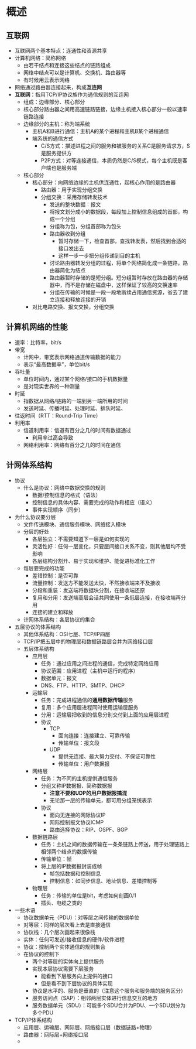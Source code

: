 # 概述
## 互联网

* 互联网两个基本特点：连通性和资源共享
* 计算机网络：简称网络
  * 由若干结点和连接这些结点的链路组成
  * 网络中结点可以是计算机、交换机、路由器等
  * 有时候用云表示网络
* 网络通过路由器连接起来，构成**互连网**
* **互联网**：指用TCP/IP协议族作为通信规则的互连网
  * 组成：边缘部分、核心部分
  * 核心部分路由器之间用高速链路链接，边缘主机接入核心部分一般以速率链路连接
  * 边缘部分的主机：称为端系统
    * 主机A和B进行通信：主机A的某个进程和主机B某个进程通信
    * 端系统的通信方式
      * C/S方式：描述进程之间的服务和被服务的关系C是服务请求方，S是服务提供方
      * P2P方式：对等连接通信，本质仍然是C/S模式，每个主机既是客户端也是服务端
  * 核心部分
    * 核心部分：向网络边缘的主机供连通性，起核心作用的是路由器
      * 路由器：用于实现分组交换
      * 分组交换：采用存储转发技术
        * 发送的整块数据：报文
        * 将报文划分成小的数据段，每段加上控制信息组成的首部，构成一个分组
        * 分组称为包，分组首部称为包头
        * 路由器收到分组
          * 暂时存储一下，检查首部，查找转发表，然后找到合适的接口发出去
          * 这样一步一步把分组传递到目的主机
        * 讨论路由器转发分组的过程，将单个网络简化成一条链路，路由器简化为结点
        * 路由器暂时存储的是短分组。短分组暂时存放在路由器的存储器中，而不是存储在磁盘中，这样保证了较高的交换速率
        * 分组在传输的时候是一段一段地断续占用通信资源，省去了建立连接和释放连接的开销
    * 对比电路交换、报文交换，分组交换



## 计算机网络的性能

* 速率：比特率，bit/s
* 带宽
  * 计网中，带宽表示网络通道传输数据的能力
  * 表示“最高数据率”，单位bit/s
* 吞吐量
  * 单位时间内，通过某个网络/接口的手机数据量
  * 是对现实世界的一种测量
* 时延
  * 指数据从网络/链路的一端到另一端所用的时间
  * 发送时延、传播时延、处理时延、排队时延、
* 往返时间（RTT：Round-Trip Time）
* 利用率
  * 信道利用率：信道有百分之几的时间有数据通过
    * 利用率过高会导致
  * 网络利用率：网络有百分之几的时间在通信



## 计网体系结构

* 协议
  * 什么是协议：网络中数据交换的规则
    * 数据/控制信息的格式（语法）
    * 控制信息的具体内容、需要完成的动作和相应（语义）
    * 事件实现顺序（同步）
* 为什么协议要分层
  * 文件传送模块、通信服务模块、网络接入模块
  * 分层的好处
    * 各层独立：不需要知道下一层是如何实现的
    * 灵活性好：任何一层变化，只要层间接口关系不变，则其他层均不受影响
    * 各层结构分割开、易于实现和维护、能促进标准化工作
  * 每层要完成的功能
    * 差错控制：是否可靠
    * 流量控制：发送方不能发送太快，不然接收端来不及接收
    * 分段和重装：发送端将数据块分割，在接收端还原
    * 复用和分用：发送端高层会话共同使用一条低层连接，在接收端再分用
    * 连接的建立和释放
  * 计网体系结构：各层协议的集合
* 五层协议的体系结构
  * 其他体系结构：OSI七层、TCP/IP四层
  * TCP/IP把五层中的物理层和数据链路层合并为网络接口层
  * 五层体系结构
    * 应用层
      * 任务：通过应用之间进程的通信，完成特定网络应用
      * 协议范围：应用进程（主机中运行的程序）
      * 数据单元：报文
      * DNS、FTP、HTTP、SMTP、DHCP
    * 运输层
      * 任务：完成进程通信的**通用数据传输**服务
      * 复用：多个应用层进程同时使用运输层服务
      * 分用：运输层把收到的信息分别交付到上面的应用层进程
      * 协议
        * TCP
          * 面向连接：连接建立、可靠传输
          * 传输单位：报文段
        * UDP
          * 提供无连接、最大努力交付、不保证可靠性
          * 传输单位：用户数据报
    * 网络层
      * 任务：为不同的主机提供通信服务
      * 分组又称IP数据报、简称数据报
        * **注意不要和UDP的用户数据报搞混**
        * 无论那一层的传输单元，都可用分组笼统表示
      * 协议
        * 面向无连接的网际协议IP
        * 网际控制报文协议ICMP
        * 路由选择协议：RIP、OSPF、BGP
    * 数据链路层
      * 任务：主机之间的数据传输在一条条链路上传送，用于处理链路上相邻两个结点的数据传输
      * 传输单位：帧
      * 将上层的IP数据报封装成帧
        * 帧包括数据和控制信息
        * 控制信息：如同步信息、地址信息、差错控制等
    * 物理层
      * 任务：传输的单位是bit，考虑如何刻画0/1
      * 插头、电缆之类的
* 一些术语
  * 协议数据单元（PDU）：对等层之间传输的数据单位
  * 对等层：同样的层次看上去是直接通信
  * 协议栈：几个层次画起来很像栈
  * 实体：任何可发送/接收信息的硬件/软件进程
  * 协议：控制两个实体通信的规则集合
  * 在协议的控制下
    * 两个对等层的实体向上提供服务
    * 实现本层协议需要下层服务
      * 能看到下层服务向上提供的接口
      * 但是看不到下层协议的具体实现
    * 协议是水平的、服务是垂直的（注意这个服务和服务端的服务区分）
    * 服务访问点（SAP）：相邻两层实体进行信息交互的地方
    * 服务数据单元（SDU）：可能多个SDU合并为PDU、一个SDU划分为多个PDU
* TCP/IP体系结构
  * 应用层、运输层、网际层、网络接口层（数据链路+物理）
  * 路由器：网际层+网络接口层
  * 
